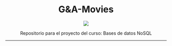 <div align="center">
  <h1> G&A-Movies </h1>
  <figure>
  <img src="https://user-images.githubusercontent.com/105937824/228711974-9143515b-e83c-4ecc-9cff-8ccf2f3862af.png">
  </figure>
  <p>  Repositorio para el proyecto del curso: Bases de datos NoSQL </p>
  </div>
<hr>
